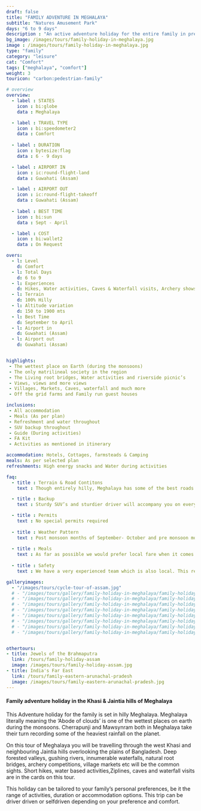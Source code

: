 ```yaml
---
draft: false
title: "FAMILY ADVENTURE IN MEGHALAYA"
subtitle: "Natures Amusement Park"
days: "6 to 9 days"
description : "An active adventure holiday for the entire family in prestine Meghalaya"
bg_image: /images/tours/family-holiday-in-meghalaya.jpg
image : /images/tours/family-holiday-in-meghalaya.jpg
type: "family"
category: "leisure"
cat: "Comfort"
tags: ["meghalaya", "comfort"]
weight: 3
touricon: "carbon:pedestrian-family"

# overview
overview:
  - label : STATES
    icon : bi:globe 
    data : Meghalaya

  - label : TRAVEL TYPE
    icon : bi:speedometer2 
    data : Comfort
    
  - label : DURATION
    icon : bytesize:flag 
    data : 6 - 9 days

  - label : AIRPORT IN
    icon : ic:round-flight-land 
    data : Guwahati (Assam)

  - label : AIRPORT OUT
    icon : ic:round-flight-takeoff
    data : Guwahati (Assam)
    
  - label : BEST TIME
    icon : bi:sun
    data : Sept - April

  - label : COST
    icon : bi:wallet2 
    data : On Request

overs:
  - l: Level 
    d: Comfort
  - l: Total Days 
    d: 6 to 9
  - l: Experiences 
    d: Hikes, Water activities, Caves & Waterfall visits, Archery shows and more
  - l: Terrain 
    d: 100% Hilly 
  - l: Altitude variation 
    d: 150 to 1900 mts
  - l: Best Time 
    d: September to April
  - l: Airport in 
    d: Guwahati (Assam)
  - l: Airport out 
    d: Guwahati (Assam)


highlights:
 - The wettest place on Earth (during the monsoons)
 - The only matrilineal society in the region
 - The Living root bridges, Water activities and riverside picnic’s
 - Views, views and more views
 - Villages, Markets, Caves, waterfall and much more
 - Off the grid farms and Family run guest houses

inclusions:
 - All accommodation
 - Meals (As per plan)
 - Refreshment and water throughout
 - SUV backup throughout
 - Guide (During activities)
 - FA Kit
 - Activities as mentioned in itinerary

accommodation: Hotels, Cottages, farmsteads & Camping
meals: As per selected plan
refreshments: High energy snacks and Water during activities

faq:
  - title : Terrain & Road Contitons
    text : Though entirely hilly, Meghalaya has some of the best roads of the entire region and perhaps most of India. However due to it being entirely hills distances do seem farther and take more time.

  - title : Backup
    text : Sturdy SUV’s and sturdier driver will accompany you on every trip. the condition of roads do not allow for larger vehicles, however do our best to provide you the best in comfort in relation to the routes that we ply on. These vehicles are along right from your airport pick up to your drop back to the airport.

  - title : Permits
    text : No special permits required
  
  - title : Weather Pattern
    text : Post monsoon months of September- October and pre monsoon months of March-April are very pleasant with blue skies and a fair days. Peak winters are from November to February with the mercury coming down below 18 C, in the evenings, however the days are still favourable for cycling.
  
  - title : Meals
    text : As far as possible we would prefer local fare when it comes to meals, however we understand the need for comfort food when multiple days of intense exertion is required. Nutritious and palatable foot is always freshly cooked with fresh local ingredients. We provide potable packaged water which we carry in large 20lt cans so as keep plastic to the minimum. Reusable water bottles are provided at the onset of each journey.
  
  - title : Safety
    text : We have a very experienced team which is also local. This reflects in the overall safety of our tours. Rest assured your guides know where extra attention is required and when. All our routes are well known to us, we know where the nearest medical facilities are, we know whom to contact if in case of an emergency, we know all the alternate routes in case of road blockages. We have CASEVAC protocols in place to streamline the process in case of emergencies. You can rest easy knowing that in the outdoors in general and this region in particular you are in safe hands with us.

galleryimages:
  - "/images/tours/cycle-tour-of-assam.jpg"
  # - "/images/tours/gallery/family-holiday-in-meghalaya/family-holiday-in-meghalaya1.jpg"
  # - "/images/tours/gallery/family-holiday-in-meghalaya/family-holiday-in-meghalaya2.jpg"
  # - "/images/tours/gallery/family-holiday-in-meghalaya/family-holiday-in-meghalaya3.jpg"
  # - "/images/tours/gallery/family-holiday-in-meghalaya/family-holiday-in-meghalaya4.jpg"
  # - "/images/tours/gallery/family-holiday-in-meghalaya/family-holiday-in-meghalaya5.jpg"
  # - "/images/tours/gallery/family-holiday-in-meghalaya/family-holiday-in-meghalaya6.jpg"
  # - "/images/tours/gallery/family-holiday-in-meghalaya/family-holiday-in-meghalaya7.jpg"
  # - "/images/tours/gallery/family-holiday-in-meghalaya/family-holiday-in-meghalaya8.jpg"


othertours:
- title: Jewels of the Brahmaputra
  link: /tours/family-holiday-assam
  image: /images/tours/family-holiday-assam.jpg
- title: India's Far East 
  link: /tours/family-eastern-arunachal-pradesh
  image: /images/tours/family-eastern-arunachal-pradesh.jpg  
---
```


#### Family adventure holiday in the Khasi & Jaintia hills of Meghalaya

This Adventure holiday for the family is set in hilly Meghalaya. Meghalaya literally meaning the ‘Abode of clouds’ is one of the wettest places on earth during the monsoons. Cherrapunji and Mawsynram both in Meghalaya take their turn recording some of the heaviest rainfall on the planet.

On this tour of Meghalaya you will be travelling through the west Khasi and neighbouring Jaintia hills overlooking the plains of Bangladesh. Deep forested valleys, gushing rivers, innumerable waterfalls, natural root bridges, archery competitions, village markets etc will be the common sights. Short hikes, water based activities,Ziplines, caves and waterfall visits are in the cards on this tour.

This  holiday can be tailored to your family’s personal preferences, be it the range of activities, duration or accommodation options. This trip can be driver driven or selfdriven depending on your preference and comfort.

<!-- 
##### Other Family Tours
---

###### [**Assam**  ( Jewels of the Brahmaputra )](/family/assam-family-holiday/)  
###### [**Eastern Arunachal Pradesh** ( Far Eastern Delights )](/family/family-holiday-eastern-arunachal-pradesh/)  -->

